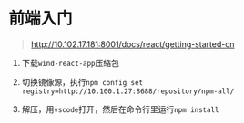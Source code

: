 # 前端入门

> http://10.102.17.181:8001/docs/react/getting-started-cn



1. 下载`wind-react-app`压缩包

2. 切换镜像源，执行`npm config set registry=http://10.100.1.27:8688/repository/npm-all/`

3. 解压，用`vscode`打开，然后在命令行里运行`npm install`

   

